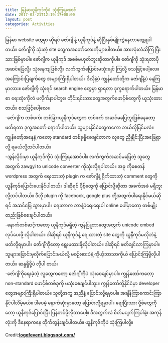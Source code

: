 ```yaml
---
title: မြန်မာယူနီကုဒ်ကိုပဲ သုံးကြရအောင်
date: 2017-03-21T12:19:17+00:00
layout: post
categories: Activities
---
```

မြန်မာ website တွေမှာ ဆိုရင် ဇော်ဂျီ နဲ့ ယူနီကုဒ်နဲ့ ဆိုပြီးနှစ်မျိုးကွဲနေတာတွေ့ရပါတယ်။ ဇော်ဂျီကို သုံးတဲ့ site တွေကအတော်လေးကိုများပါတယ်။ အားလုံးလဲသိကြ ပြီးသားဖြစ်မှာပါ။ ဇော်ဂျီက ယူနီကုဒ် အစစ်မဟုတ်ဘူးဆိုတာကိုပါ။ ဇော်ဂျီကို သုံးရတာပိုအဆင်ပြေလို့။ သုံးနေကျဖြစ်လို့။ လက်ကွက်ပြောင်းမသုံးချင် ကြလို့ စသဖြင့်ပေါ့လေ။ အကြောင်းပြချက်တွေ အများကြီးရှိပါတယ်။ ဒီလိုနဲ့ပဲ ကျွန်တော်တို့က ဇော်ဂျီနဲ့ပဲ နေကြ မှာလား။ ဇော်ဂျီကို သုံးရင် search engine တွေမှာ ရှာရတာ ဒုက္ခရောက်ပါတယ်။ မြန်မာစာ ရေးထုံးကိုလဲ မလိုက်နာပါဘူး။ တိုင်းရင်းသားတွေအတွက်ဖောင့်စ်တွေကို ယူသုံးထားတယ်။ စသဖြင့်ပေါ့လေ။  
-ဇော်ဂျီက တစ်ဖက်၊ တစ်ခြားယူနီကုဒ်တွေက တစ်ဖက် အဆင်မပြေဘူးဖြစ်နေတော့ ဖတ်ရတာ ဒုက္ခအတော် ရောက်ပါတယ်။ သူများနိုင်ငံတွေကကော ဘယ်လိုမြင်မလဲ။ ကျွန်တော့်အနေနဲ့ ကတော့ standard တစ်ခုရှိစေချင်တာက လူတွေ ညှိနှိုင်းပြီးအဖြေရှာလို့ ရမယ်လို့ထင်ပါတယ်။  
-အွန်လိုင်းမှာ ယူနီကုဒ်ကိုပဲ သုံးကြရအောင်ပါ။ လက်ကွက်အဆင်မပြေတဲ့ သူတွေအတွက် zawgyi to unicode converter ကိုသုံးလို့ရပါတယ်။ အခု ကိုစေတန် wordpress အတွက် ရေးထားတဲ့ plugin က ဇော်ဂျီနဲ့ ရိုက်ထားတဲ့ comment တွေကို ယူနီကုဒ်ပြောင်းပေးနိုင်ပါတယ်။ ဒါဆိုရင် ပိုစ့်တွေကို ပြောင်းဖို့ဆိုတာ အခက်အခဲ မရှိဘူးလို့ထင်ပါတယ်။ ဒီလို plugin ကို facebook, google plus တို့အတွက်ပါရေးနိုင်မယ်ဆိုရင် အဆင်ပြေ သွားမှာပါ။ ရေးတာက ဘာနဲ့ပဲရေ:ရေးပါ online ပေါ်မှာတော့ တစ်မျိုးတည်းဖြစ်စေချင်ပါတယ်။  
-နောက်တစ်ဆင့်ကတော့ ယူနီကုဒ်မရှိတဲ့ ကွန်ပြူတာတွေအတွက် unicode embed လုပ်ပေးဖို့ လိုပါတယ်။ ဒါဆိုရင် ယူနီကုဒ်နဲ့ ရေ:ထားတဲ့ site တွေကို ယူနီကုဒ်မလိုဘဲနဲ့ ဖတ်လို့ရမှာပါ။ ဇော်ဂျီကိုတော့ ရွေးမထားဖို့လိုပါတယ်။ ဒါဆိုရင် ဖတ်ချင်လာကြမှာပါ။ သူများပြောင်းမှလိုက်ပြောင်းမယ်လို့ မစဉ်းစားပဲနဲ့ ကိုယ့်ဘာသာကိုယ် ပြောင်းကြဖို့လိုပါတယ်။ ဆန္ဒရှိဖို့ပဲ လိုပါ တယ်။  
-ဇော်ဂျီကိုရေးခဲ့တဲ့ လူတွေကတော့ ဇော်ဂျီကိုပဲ သုံးစေချင်မှာပါ။ ကျွန်တော်ကတော့ non-standard ဖောင့်စ်တစ်ခုကို မသုံးစေချင်ပါဘူး။ ကျွန်တော်တို့နိုင်ငံမှာ developer တွေအများကြီးရှိပါတယ်။ သူတို့အကူ အညီနဲ့ ပြောင်းလို့ရမှာပါ။ အချိန်ကြာကောင်းကြာနိုင်ပါလိမ့်မယ်။ ဒါပေမဲ့ နောက်ဆုံးမှာတော့ ပြောင်းလို့ရမှာပါ။ ရေးပြီးသား ပို့စ်တွေကိုတော့ ယူနီကုဒ်ပြောင်းပြီး ပြန်တင်ဖို့လိုတာပေါ့။ ဒီအတွက်လဲ စိတ်မပျက်ကြပါနဲ့။ အကုန် လုံးကို ဒီနေရာကနေ တိုက်တွန်းချင်ပါတယ်။ ယူနီကုဒ်ကိုပဲ သုံးကြပါလို့။

Credit:[**logofevent.blogspot.com/**](http://logofevent.blogspot.com/)